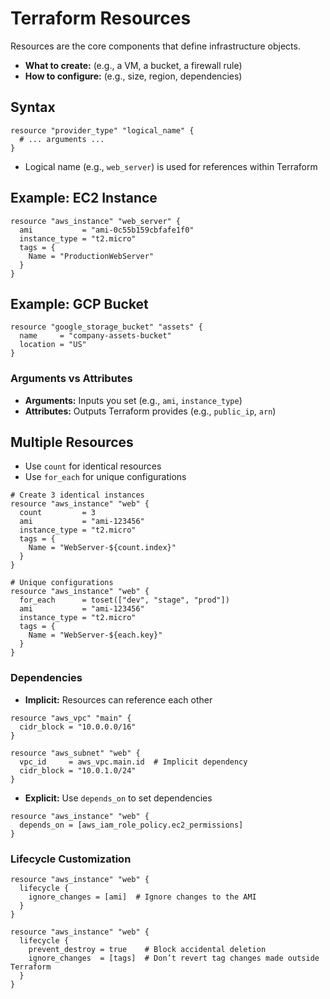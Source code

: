 # Terraform Resources

Resources are the core components that define infrastructure objects.

- **What to create:** (e.g., a VM, a bucket, a firewall rule)
- **How to configure:** (e.g., size, region, dependencies)

## Syntax
```hcl
resource "provider_type" "logical_name" {
  # ... arguments ...
}
```
- Logical name (e.g., `web_server`) is used for references within Terraform

## Example: EC2 Instance
```hcl
resource "aws_instance" "web_server" {
  ami           = "ami-0c55b159cbfafe1f0"
  instance_type = "t2.micro"
  tags = {
    Name = "ProductionWebServer"
  }
}
```

## Example: GCP Bucket
```hcl
resource "google_storage_bucket" "assets" {
  name     = "company-assets-bucket"
  location = "US"
}
```

### Arguments vs Attributes
- **Arguments:** Inputs you set (e.g., `ami`, `instance_type`)
- **Attributes:** Outputs Terraform provides (e.g., `public_ip`, `arn`)

## Multiple Resources
- Use `count` for identical resources
- Use `for_each` for unique configurations

```hcl
# Create 3 identical instances
resource "aws_instance" "web" {
  count         = 3
  ami           = "ami-123456"
  instance_type = "t2.micro"
  tags = {
    Name = "WebServer-${count.index}"
  }
}

# Unique configurations
resource "aws_instance" "web" {
  for_each      = toset(["dev", "stage", "prod"])
  ami           = "ami-123456"
  instance_type = "t2.micro"
  tags = {
    Name = "WebServer-${each.key}"
  }
}
```

### Dependencies
- **Implicit:** Resources can reference each other

```hcl
resource "aws_vpc" "main" {
  cidr_block = "10.0.0.0/16"
}

resource "aws_subnet" "web" {
  vpc_id     = aws_vpc.main.id  # Implicit dependency
  cidr_block = "10.0.1.0/24"
}
```

- **Explicit:** Use `depends_on` to set dependencies

```hcl
resource "aws_instance" "web" {
  depends_on = [aws_iam_role_policy.ec2_permissions]
}
```

### Lifecycle Customization
```hcl
resource "aws_instance" "web" {
  lifecycle {
    ignore_changes = [ami]  # Ignore changes to the AMI
  }
}

resource "aws_instance" "web" {
  lifecycle {
    prevent_destroy = true    # Block accidental deletion
    ignore_changes  = [tags]  # Don’t revert tag changes made outside Terraform
  }
}
```
